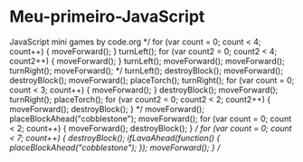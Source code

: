 # Meu-primeiro-JavaScript
JavaScript mini games by code.org
*/
for (var count = 0; count < 4; count++) {
  moveForward();
}
turnLeft();
for (var count2 = 0; count2 < 4; count2++) {
  moveForward();
}
turnLeft();
moveForward();
moveForward();
turnRight();
moveForward();
*/
turnLeft();
destroyBlock();
moveForward();
destroyBlock();
moveForward();
placeTorch();
turnRight();
for (var count = 0; count < 3; count++) {
  moveForward();
}
destroyBlock();
moveForward();
turnRight();
placeTorch();
for (var count2 = 0; count2 < 2; count2++) {
  moveForward();
  destroyBlock();
}
*/
moveForward();
placeBlockAhead("cobblestone");
moveForward();
for (var count = 0; count < 2; count++) {
  moveForward();
  destroyBlock();
}
*/
for (var count = 0; count < 7; count++) {
  destroyBlock();
  ifLavaAhead(function() {
    placeBlockAhead("cobblestone");
  });
  moveForward();
}
/*
